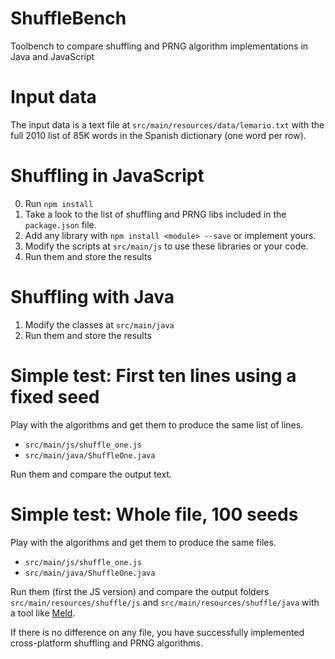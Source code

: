 # ShuffleBench

Toolbench to compare shuffling and PRNG algorithm implementations in Java and JavaScript

# Input data

The input data is a text file at `src/main/resources/data/lemario.txt` with the full 2010 list of 85K words in the Spanish dictionary (one word per row).

# Shuffling in JavaScript

0. Run `npm install`
1. Take a look to the list of shuffling and PRNG libs included in the `package.json` file.
2. Add any library with `npm install <module> --save` or implement yours.
3. Modify the scripts at `src/main/js` to use these libraries or your code.
4. Run them and store the results

# Shuffling with Java

1. Modify the classes at `src/main/java`
2. Run them and store the results

# Simple test: First ten lines using a fixed seed

Play with the algorithms and get them to produce the same list of lines.

- `src/main/js/shuffle_one.js`
- `src/main/java/ShuffleOne.java`

Run them and compare the output text.

# Simple test: Whole file, 100 seeds

Play with the algorithms and get them to produce the same files.

- `src/main/js/shuffle_one.js`
- `src/main/java/ShuffleOne.java`

Run them (first the JS version) and compare the output folders `src/main/resources/shuffle/js` and `src/main/resources/shuffle/java` with a tool like [Meld](http://meldmerge.org/).

If there is no difference on any file, you have successfully implemented cross-platform shuffling and PRNG algorithms.

 